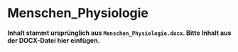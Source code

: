 # Menschen_Physiologie

**Inhalt stammt ursprünglich aus `Menschen_Physiologie.docx`. Bitte Inhalt aus der DOCX-Datei hier einfügen.**
